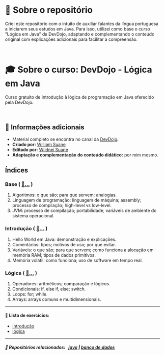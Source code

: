 # 📁 Sobre o repositório
Criei este repositório com o intuito de auxiliar falantes da língua portuguesa a iniciarem seus estudos em Java. Para isso, utilizei como base o curso "Lógica em Java" da DevDojo, adaptando e complementando o conteúdo original com explicações adicionais para facilitar a compreensão.

</br>

# 🎓 Sobre o curso: DevDojo - Lógica em Java
Curso gratuito de introdução à lógica de programação em Java oferecido pela DevDojo.

</br>

## 📌 Informações adicionais
- Material completo se encontra no canal da [DevDojo](https://www.youtube.com/playlist?list=PL62G310vn6nH-uBTKREcUWDkOi2Q9n4OZ).
- **Criado por:** [William Suane](https://www.linkedin.com/in/williamsuane/)
- **Editado por:** [Wildnei Suane](https://www.linkedin.com/in/wildneisuane/)
- **Adaptação e complementação do conteúdo didático:** por mim mesmo.


## Índices

### Base ( [:file_folder:...](https://github.com/FireguiQueen/logica-em-java/tree/main/src/base) )
1. Algoritmos: o que são; para que servem; analogias.
2. Linguagem de programação: linguagem de máquina; assembly; processo de compilação; high-level vs low-level.
3. JVM: processo de compilação; portabilidade; variáveis de ambiente do sistema operacional.

### Introdução ( [:file_folder:...](https://github.com/FireguiQueen/logica-em-java/tree/main/src/introducao) )
1. Hello World em Java: demonstração e explicações.
2. Comentários: tipos; motivos de uso; por que evitar.
3. Variáveis: o que são; para que servem; como funciona a alocação em memória RAM; tipos de dados primitivos.
4. Memória volátil: como funciona; uso de software em tempo real.

### Lógica ( [:file_folder:...](https://github.com/FireguiQueen/logica-em-java/tree/main/src/logica) )
1. Operadores: aritméticos; comparação e lógicos.
2. Condicionais: if, else if, else; switch.
3. Loops: for; while.
4. Arrays: arrays comuns e multidimensionais.

___

#### 📝 Lista de exercícios:
- [introdução](https://github.com/FireguiQueen/logica-em-java-devdojo/tree/main/src/introducao/exercicios)
- [lógica](https://github.com/FireguiQueen/logica-em-java-devdojo/tree/main/src/logica/00.exercicios)

___

##### 🔗 Repositórios relacionados: &nbsp; [java](https://github.com/FireguiQueen/java) | [banco de dados](https://github.com/FireguiQueen/banco-de-dados-SQL)
